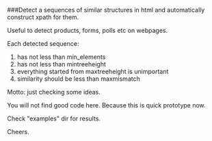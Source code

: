###Detect a sequences of similar structures in html and automatically construct xpath for them.

Useful to detect products, forms, polls etc on webpages.

Each detected sequence:

1. has not less than min_elements
2. has not less than mintreeheight
3. everything started from maxtreeheight is unimportant
4. similarity should be less than maxmismatch

Motto: just checking some ideas.

You will not find good code here. Because this is quick prototype now. 

Check "examples" dir for results.

Cheers.
